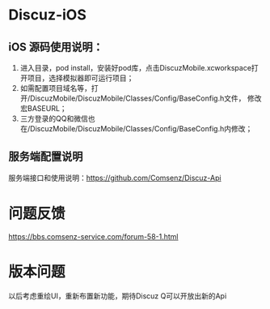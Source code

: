 # Discuz-iOS

## iOS 源码使用说明：
1. 进入目录，pod install，安装好pod库，点击DiscuzMobile.xcworkspace打开项目，选择模拟器即可运行项目；
2. 如需配置项目域名等，打开/DiscuzMobile/DiscuzMobile/Classes/Config/BaseConfig.h文件， 修改宏BASEURL；
3. 三方登录的QQ和微信也在/DiscuzMobile/DiscuzMobile/Classes/Config/BaseConfig.h内修改；

## 服务端配置说明
服务端接口和使用说明：https://github.com/Comsenz/Discuz-Api

# 问题反馈
https://bbs.comsenz-service.com/forum-58-1.html

# 版本问题
以后考虑重绘UI，重新布置新功能，期待Discuz Q可以开放出新的Api
